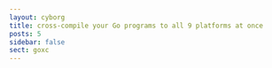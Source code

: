 ```yaml
---
layout: cyborg
title: cross-compile your Go programs to all 9 platforms at once
posts: 5
sidebar: false
sect: goxc
---
```


